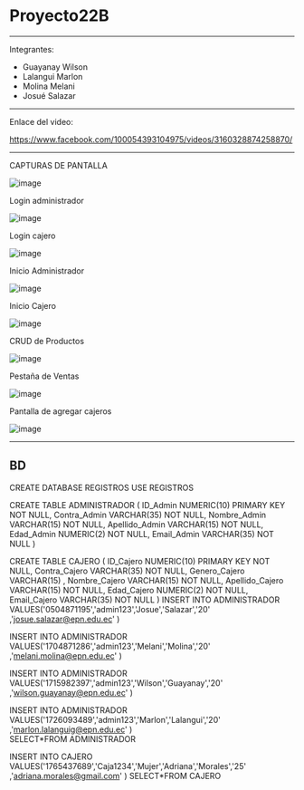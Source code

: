 # Proyecto22B
------------------

Integrantes: 
- Guayanay Wilson
- Lalangui Marlon
- Molina Melani
- Josué Salazar


-------------------------

Enlace del video:

https://www.facebook.com/100054393104975/videos/3160328874258870/



-------------------------
CAPTURAS DE PANTALLA

![image](https://user-images.githubusercontent.com/117753844/223015979-bd890804-8319-465e-b360-43be4938cd4c.png)




Login administrador



![image](https://user-images.githubusercontent.com/117753844/223016007-0138eb31-6b52-4ca2-b50a-a0dbabc1462a.png)





Login cajero


![image](https://user-images.githubusercontent.com/117753844/223016080-251a1f72-3b66-4ec5-ae94-906292849c10.png)




Inicio Administrador



![image](https://user-images.githubusercontent.com/117753844/223016118-bfc74879-aeac-45c4-9e55-2997739c160e.png)





Inicio Cajero



![image](https://user-images.githubusercontent.com/117753844/223016143-fded1d15-5cdc-456f-bf27-617be97ed950.png)





CRUD de Productos



![image](https://user-images.githubusercontent.com/117753844/223016175-14b46008-21cf-431b-9ff8-985ba1634d48.png)






Pestaña de Ventas


![image](https://user-images.githubusercontent.com/117753844/223016209-a8a6a59a-a855-489b-a635-83d0bc913b4f.png)





Pantalla de agregar cajeros


![image](https://user-images.githubusercontent.com/117753844/223016266-7a84f88b-6b03-4503-a279-dc5cf0044173.png)






--- 
BD
---
CREATE DATABASE REGISTROS 
USE REGISTROS	

CREATE TABLE ADMINISTRADOR (
    ID_Admin NUMERIC(10) PRIMARY KEY NOT NULL,
	Contra_Admin VARCHAR(35) NOT NULL,
    Nombre_Admin VARCHAR(15) NOT  NULL,
    Apellido_Admin VARCHAR(15) NOT  NULL,
    Edad_Admin NUMERIC(2) NOT NULL,
    Email_Admin VARCHAR(35) NOT NULL 
)

CREATE TABLE CAJERO (
    ID_Cajero NUMERIC(10) PRIMARY KEY NOT NULL,
    Contra_Cajero VARCHAR(35) NOT NULL,
    Genero_Cajero VARCHAR(15) ,
    Nombre_Cajero VARCHAR(15) NOT  NULL,
    Apellido_Cajero VARCHAR(15) NOT  NULL,
    Edad_Cajero NUMERIC(2) NOT NULL,
    Email_Cajero  VARCHAR(35) NOT NULL 
)
INSERT INTO ADMINISTRADOR VALUES('0504871195','admin123','Josue','Salazar','20'
                                  ,'josue.salazar@epn.edu.ec' )
                                  
INSERT INTO ADMINISTRADOR VALUES('1704871286','admin123','Melani','Molina','20'
                                  ,'melani.molina@epn.edu.ec' )  
                                  
INSERT INTO ADMINISTRADOR VALUES('1715982397','admin123','Wilson','Guayanay','20'
                                  ,'wilson.guayanay@epn.edu.ec' )  
                                  
INSERT INTO ADMINISTRADOR VALUES('1726093489','admin123','Marlon','Lalangui','20'
                                  ,'marlon.lalanguig@epn.edu.ec' )  
SELECT*FROM ADMINISTRADOR
 
 INSERT INTO CAJERO VALUES('1765437689','Caja1234','Mujer','Adriana','Morales','25'
                                  ,'adriana.morales@gmail.com' )
SELECT*FROM CAJERO
